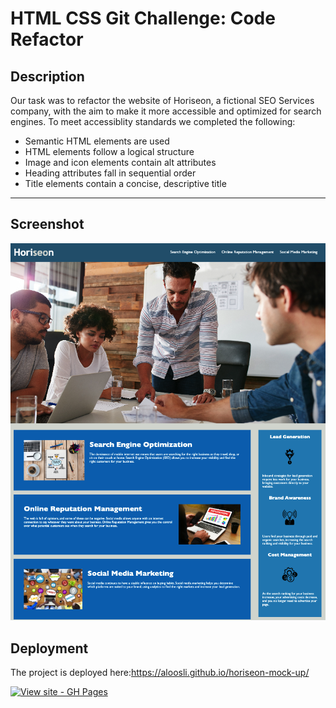 # HTML CSS Git Challenge: Code Refactor

## Description

Our task was to refactor the website of Horiseon, a fictional SEO Services company, with the aim to make it more accessible and optimized for search engines.
To meet accessiblity standards we completed the following:

- Semantic HTML elements are used
- HTML elements follow a logical structure
- Image and icon elements contain alt attributes
- Heading attributes fall in sequential order
- Title elements contain a concise, descriptive title

---

## Screenshot

![](./assets/images/horiseon_mockup.png)

## Deployment

The project is deployed here:https://aloosli.github.io/horiseon-mock-up/

[![View site - GH Pages](https://img.shields.io/badge/View_site-GH_Pages-2ea44f?style=for-the-badge)](https://aloosli.github.io/horiseon-mock-up/)
